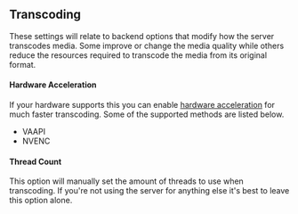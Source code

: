 ## Transcoding

These settings will relate to backend options that modify how the server transcodes media. Some improve or change the media quality while others reduce the resources required to transcode the media from its original format.

#### Hardware Acceleration

If your hardware supports this you can enable [hardware acceleration](/administrator-docs/hardware-acceleration) for much faster transcoding. Some of the supported methods are listed below.

  * VAAPI
  * NVENC

#### Thread Count

This option will manually set the amount of threads to use when transcoding. If you're not using the server for anything else it's best to leave this option alone.
